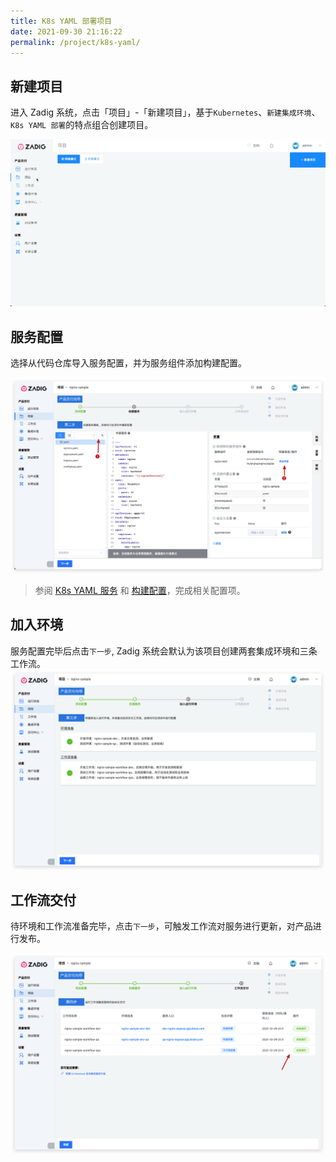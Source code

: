 ```yaml
---
title: K8s YAML 部署项目
date: 2021-09-30 21:16:22
permalink: /project/k8s-yaml/
---
```


## 新建项目

进入 Zadig 系统，点击「项目」-「新建项目」，基于`Kubernetes`、`新建集成环境`、`K8s YAML 部署`的特点组合创建项目。

![创建项目](../_images/k8s_nginx_sample_onboarding_1.gif)

## 服务配置
选择从代码仓库导入服务配置，并为服务组件添加构建配置。

![服务配置](../_images/k8s_nginx_sample_onboarding_2.png)

> 参阅 [K8s YAML 服务](/project/service/#K8s-YAML-服务) 和 [构建配置](/project/build/)，完成相关配置项。

## 加入环境

服务配置完毕后点击`下一步`, Zadig 系统会默认为该项目创建两套集成环境和三条工作流。
![加入环境](../_images/k8s_nginx_sample_onboarding_3.png)

## 工作流交付

待环境和工作流准备完毕，点击`下一步`，可触发工作流对服务进行更新，对产品进行发布。

![工作流交付](../_images/k8s_nginx_sample_onboarding_4.png)
